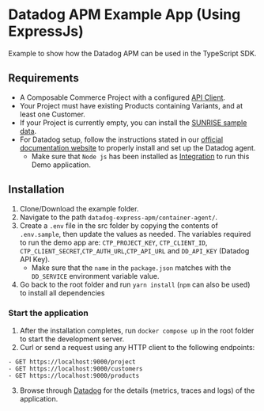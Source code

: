 # Datadog APM Example App (Using ExpressJs)

Example to show how the Datadog APM can be used in the TypeScript SDK.

## Requirements

- A Composable Commerce Project with a configured [API Client](https://docs.commercetools.com/sdk/js-sdk-getting-started).
- Your Project must have existing Products containing Variants, and at least one Customer.
- If your Project is currently empty, you can install the [SUNRISE sample data](https://github.com/commercetools/commercetools-sunrise-data).
- For Datadog setup, follow the instructions stated in our [official documentation website](https://docs.commercetools.com/sdk/observability/datadog#typescript-sdk) to properly install and set up the Datadog agent.
  - Make sure that `Node js` has been installed as [Integration](https://docs.datadoghq.com/integrations/) to run this Demo application.

## Installation

1. Clone/Download the example folder.
2. Navigate to the path `datadog-express-apm/container-agent/`.
3. Create a `.env` file in the src folder by copying the contents of `.env.sample`, then update the values as needed. The variables required to run the demo app are: `CTP_PROJECT_KEY`, `CTP_CLIENT_ID`, `CTP_CLIENT_SECRET`,`CTP_AUTH_URL`,`CTP_API_URL` and `DD_API_KEY` (Datadog API Key).
   - Make sure that the `name` in the `package.json` matches with the `DD_SERVICE` environment variable value.
4. Go back to the root folder and run `yarn install` (`npm` can also be used) to install all dependencies

### Start the application

1. After the installation completes, run `docker compose up` in the root folder to start the development server.
2. Curl or send a request using any HTTP client to the following endpoints:

```http
- GET https://localhost:9000/project
- GET https://localhost:9000/customers
- GET https://localhost:9000/products
```

3. Browse through [Datadog](https://app.datadoghq.eu/) for the details (metrics, traces and logs) of the application.
